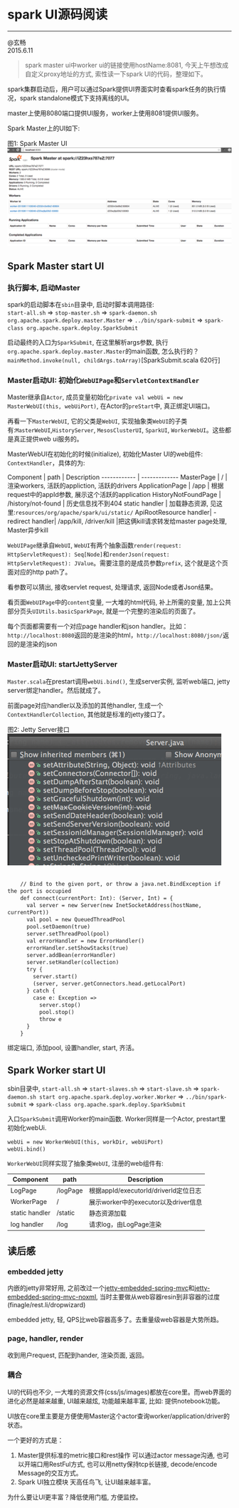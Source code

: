 #	spark UI源码阅读
-----------
@玄畅   
2015.6.11

>	spark master ui中worker ui的链接使用hostName:8081, 今天上午想改成自定义proxy地址的方式, 索性读一下spark UI的代码，整理如下。

spark集群启动后，用户可以通过Spark提供UI界面实时查看spark任务的执行情况，spark standalone模式下支持离线的UI。

master上使用8080端口提供UI服务，worker上使用8081提供UI服务。

Spark Master上的UI如下:

图1: Spark Master UI    
![](img/spark_ui_master.png)

##		Spark Master start UI

###	执行脚本, 启动Master

spark的启动脚本在`sbin`目录中, 启动时脚本调用路径:     
`start-all.sh` => `stop-master.sh` => `spark-daemon.sh org.apache.spark.deploy.master.Master` => `../bin/spark-submit` => `spark-class org.apache.spark.deploy.SparkSubmit` 

启动最终的入口为`SparkSubmit`, 在这里解析args参数, 执行`org.apache.spark.deploy.master.Master`的main函数, 怎么执行的？`mainMethod.invoke(null, childArgs.toArray)`[SparkSubmit.scala 620行]

###	Master启动UI: 初始化`WebUIPage`和`ServletContextHandler`

Master继承自`Actor`, 成员变量初始化`private val webUi = new MasterWebUI(this, webUiPort)`, 在Actor的`preStart`中, 真正绑定UI端口。

再看一下`MasterWebUI`, 它的父类是`WebUI`, 实现抽象类`WebUI`的子类有:`MasterWebUI`,`HistoryServer`, `MesosClusterUI`, `SparkUI`, `WorkerWebUI`。这些都是真正提供web ui服务的。

MasterWebUI在初始化的时候(initialize), 初始化Master UI的web组件:  `ContextHandler`，具体的为: 

Component | path | Description
------------ | -------------
MasterPage | / | 渲染workers, 活跃的appliction, 活跃的drivers
ApplicationPage | /app | 根据request中的appId参数, 展示这个活跃的application
HistoryNotFoundPage | /history/not-found | 历史信息找不到404
static handler | 加载静态资源, 见这里:`resources/org/apache/spark/ui/static/`
ApiRootResource handler| -
redirect handler| /app/kill, /driver/kill |把这俩kill请求转发给master page处理, Master异步kill

`WebUIPage`继承自`WebUI`, `WebUI`有两个抽象函数`render(request: HttpServletRequest): Seq[Node]`和`renderJson(request: HttpServletRequest): JValue`。需要注意的是成员参数`prefix`, 这个就是这个页面对应的http path了。

看参数可以猜出, 接收servlet request, 处理请求, 返回Node或者Json结果。

看页面`WebUIPage`中的`content`变量, 一大堆的html代码, 补上所需的变量, 加上公共部分页头`UIUtils.basicSparkPage`, 就是一个完整的渲染后的页面了。

每个页面都需要有一个对应page handler和json handler。比如：`http://localhost:8080`返回的是渲染的html，`http://localhost:8080/json/`返回的是渲染的json

###	Master启动UI: startJettyServer

`Master.scala`在prestart调用`webUi.bind()`, 生成server实例, 监听web端口, jetty server绑定handler。然后就成了。

前面page对应handler以及添加的其他handler, 生成一个`ContextHandlerCollection`, 其他就是标准的jetty接口了。

图2: Jetty Server接口     
![](img/spark_ui_jetty_server.png)

```

    // Bind to the given port, or throw a java.net.BindException if the port is occupied
    def connect(currentPort: Int): (Server, Int) = {
      val server = new Server(new InetSocketAddress(hostName, currentPort))
      val pool = new QueuedThreadPool
      pool.setDaemon(true)
      server.setThreadPool(pool)
      val errorHandler = new ErrorHandler()
      errorHandler.setShowStacks(true)
      server.addBean(errorHandler)
      server.setHandler(collection)
      try {
        server.start()
        (server, server.getConnectors.head.getLocalPort)
      } catch {
        case e: Exception =>
          server.stop()
          pool.stop()
          throw e
      }
    }

```

绑定端口, 添加pool, 设置handler, start, 齐活。


##		Spark Worker start UI
sbin目录中, `start-all.sh` => `start-slaves.sh` => `start-slave.sh` => `spark-daemon.sh start org.apache.spark.deploy.worker.Worker` => `../bin/spark-submit` => `spark-class org.apache.spark.deploy.SparkSubmit` 

入口`SparkSubmit`调用Worker的main函数. Worker同样是一个Actor, prestart里初始化webUi. 

```
webUi = new WorkerWebUI(this, workDir, webUiPort)
webUi.bind()

```

`WorkerWebUI`同样实现了抽象类`WebUI`, 注册的web组件有:

Component | path | Description
-----|-----|----
LogPage | /logPage | 根据appId/executorId/driverId定位日志
WorkerPage | / | 展示worker中的executor以及driver信息
static handler | /static | 静态资源加载
log handler | /log | 请求log，由LogPage渲染


##		读后感

###	embedded jetty
内嵌的jetty非常好用, 之前改过一个[jetty-embedded-spring-mvc](https://github.com/shijinkui/jetty-embedded-spring-mvc)和[jetty-embedded-spring-mvc-noxml](https://github.com/shijinkui/jetty-embedded-spring-mvc-noxml), 当时主要做从web容器resin到非容器的过度(finagle/rest.li/dropwizard)

embedded jetty, 轻, QPS比web容器高多了。去重量级web容器是大势所趋。

###	page, handler, render
收到用户request, 匹配到hander, 渲染页面, 返回。


###	耦合
UI的代码也不少, 一大堆的资源文件(css/js/images)都放在core里。而web界面的进化必然是越来越重, UI越来越炫, 功能越来越丰富, 比如: 提供notebook功能。

UI放在core里主要是方便使用Master这个actor查询worker/application/driver的状态。

一个更好的方式是：

1. Master提供标准的metric接口和rest操作
	可以通过actor message沟通, 也可以开端口用RestFul方式, 也可以用netty保持tcp长链接, decode/encode Message的交互方式。
2. Spark UI独立模块
	天高任鸟飞, 让UI越来越丰富。

为什么要让UI更丰富？降低使用门槛, 方便监控。





 